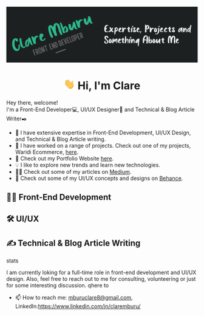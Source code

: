 ![Header](https://github.com/claremburu/claremburu/blob/main/readme-header.jpg)

<h1 align="center">
<img src="https://github.com/claremburu/claremburu/blob/main/wave.gif" width="30px"> Hi, I'm Clare
</h1>

Hey there, welcome!<br />
I'm a Front-End Developer💻, UI/UX Designer🎨 and Technical & Blog Article Writer✒️<br />
  
- 👯 I have extensive expertise in Front-End Development, UI/UX Design, and Technical & Blog Article writing.<br /> 
- 🔭 I have worked on a range of projects. Check out one of my projects, Waridi Ecommerce, [here](https://github.com/claremburu/waridi).<br />
- 🌱 Check out my Portfolio Website [here](https://claremburu.netlify.app/).<br />
- 💡 I like to explore new trends and learn new technologies.<br />
- ✍🏼 Check out some of my articles on [Medium](https://claremburu.medium.com/).<br />
- 🚧 Check out some of my UI/UX concepts and designs on [Behance](https://www.behance.net/claremburu).<br />

## 👩‍💻 Front-End Development
## 🛠️ UI/UX 
## ✍️ Technical & Blog Article Writing
stats

I am currently loking for a full-time role in front-end development and UI/UX design. 
Also, feel free to reach out to me for consulting, volunteering or just for some interesting discussion.
qhere to
- 📫 How to reach me: mburuclare8@gmail.com, LinkedIn:https://www.linkedin.com/in/claremburu/
